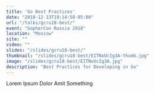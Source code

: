 ```yaml
---
title: 'Go Best Practices'
date: "2018-12-13T19:14:50-05:00"
url: "/talks/gcru18-best/"
event: "GopherCon Russia 2018"
location: "Moscow"
site: ""
video: ""
slides: "/slides/gcru18-best/"
thumbnail: "/slides/gcru18-best/EITNxUcIg3A-thumb.jpg"
image: "/slides/gcru18-best/EITNxUcIg3A.jpg"
description: "Best Practices for Developing in Go"
---
```


Lorem Ipsum Dolor Amit Something
